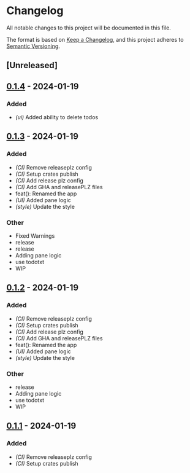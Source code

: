 # Changelog
All notable changes to this project will be documented in this file.

The format is based on [Keep a Changelog](https://keepachangelog.com/en/1.0.0/),
and this project adheres to [Semantic Versioning](https://semver.org/spec/v2.0.0.html).

## [Unreleased]

## [0.1.4](https://github.com/jscarrott/wyrcan/compare/v0.1.3...v0.1.4) - 2024-01-19

### Added
- *(ui)* Added ability to delete todos

## [0.1.3](https://github.com/jscarrott/wyrcan/compare/v0.1.2...v0.1.3) - 2024-01-19

### Added
- *(CI)* Remove releaseplz config
- *(CI)* Setup crates publish
- *(CI)* Add release plz config
- *(CI)* Add GHA and releasePLZ files
- feat(): Renamed the app
- *(UI)* Added pane logic
- *(style)* Update the style

### Other
- Fixed Warnings
- release
- release
- Adding pane logic
- use todotxt
- WIP

## [0.1.2](https://github.com/jscarrott/wyrcan/compare/v0.1.1...v0.1.2) - 2024-01-19

### Added
- *(CI)* Remove releaseplz config
- *(CI)* Setup crates publish
- *(CI)* Add release plz config
- *(CI)* Add GHA and releasePLZ files
- feat(): Renamed the app
- *(UI)* Added pane logic
- *(style)* Update the style

### Other
- release
- Adding pane logic
- use todotxt
- WIP

## [0.1.1](https://github.com/jscarrott/wyrcan/compare/v0.1.0...v0.1.1) - 2024-01-19

### Added
- *(CI)* Remove releaseplz config
- *(CI)* Setup crates publish
